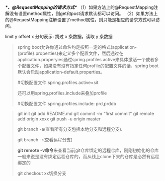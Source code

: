 ***\*、@RequestMapping的请求方式\****
（1）如果方法上的@RequestMapping注解没有设置method属性，则get和post请求默认都可以访问。
（2）如果方法上的@RequestMapping注解设置了method属性，则只能是相应的请求方式可以访问。

limit y offset x 分句表示: 跳过 x 条数据，读取 y 条数据

> spring boot允许你通过命名约定按照一定的格式(application-{profile}.properties)来定义多个配置文件，然后通过在application.properyies通过spring.profiles.active来具体激活一个或者多个配置文件，如果没有没有指定任何profile的配置文件的话，spring boot默认会启动application-default.properties。
>
> \#切换配置文件 spring.profiles.active=sit
>
> 还可以用spring.profiles.include来叠加profile
>
> \#切换配置文件 spring.profiles.include: prd,prddb





  >git init
  >git add README.md
  >git commit -m "first commit"
  >git remote add origin xxxx
  >git push -u origin master
  >
  >git branch -a(查看所有分支包括本地分支和远程分支).
  >
  >git branch -r(查看远程分支)
  >
  >**git remote -v命令**来查看当前git仓库绑定的远程仓库，刚刚初始化的仓库一般来说是没有绑定远程仓库的，而从线上clone下来的仓库是必然有远程绑定的
  >
  >git checkout xx切换分支
  >
  >



